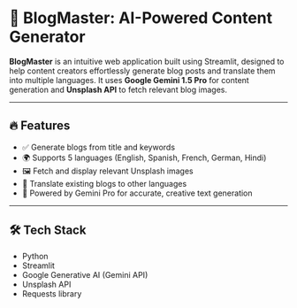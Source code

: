# 📝 BlogMaster: AI-Powered Content Generator

**BlogMaster** is an intuitive web application built using Streamlit, designed to help content creators effortlessly generate blog posts and translate them into multiple languages. It uses **Google Gemini 1.5 Pro** for content generation and **Unsplash API** to fetch relevant blog images.

---

## 🔥 Features

- ✅ Generate blogs from title and keywords
- 🌍 Supports 5 languages (English, Spanish, French, German, Hindi)
- 🖼️ Fetch and display relevant Unsplash images
- 🔁 Translate existing blogs to other languages
- 🧠 Powered by Gemini Pro for accurate, creative text generation

---

## 🛠️ Tech Stack

- Python
- Streamlit
- Google Generative AI (Gemini API)
- Unsplash API
- Requests library
